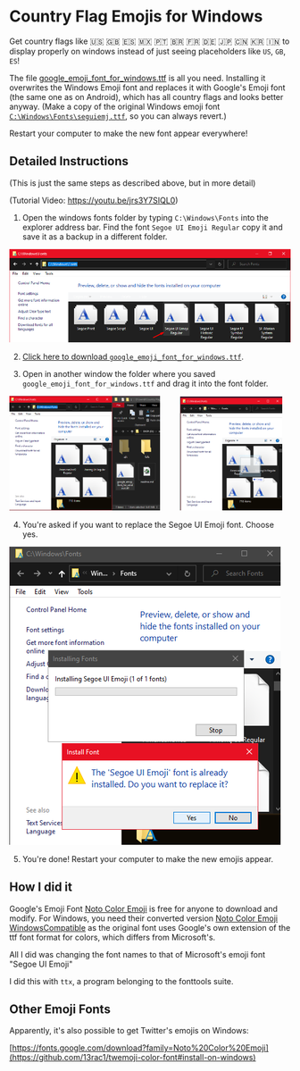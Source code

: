 # Country Flag Emojis for Windows

Get country flags like 🇺🇸 🇬🇧 🇪🇸 🇲🇽 🇵🇹 🇧🇷 🇫🇷 🇩🇪 🇯🇵 🇨🇳 🇰🇷 🇮🇳 to display properly on windows instead of just seeing placeholders like `US`, `GB`, `ES`!

The file [google_emoji_font_for_windows.ttf](https://github.com/perguto/Country-Flag-Emojis-for-Windows/blob/master/google_emoji_font_for_windows.ttf?raw=true) is all you need.
Installing it overwrites the Windows Emoji font and replaces it with Google's Emoji font (the same one as on Android), which has all country flags and looks better anyway.
(Make a copy of the original Windows emoji font [`C:\Windows\Fonts\seguiemj.ttf`](C:\Windows\Fonts\seguiemj.ttf), so you can always revert.)

Restart your computer to make the new font appear everywhere!

## Detailed Instructions

(This is just the same steps as described above, but in more detail)

(Tutorial Video: https://youtu.be/jrs3Y7SIQL0)

1. Open the windows fonts folder by typing `C:\Windows\Fonts` into the explorer address bar. Find the font `Segoe UI Emoji Regular` copy it and save it as a backup in a different folder.

![](./screenshots/backup_font.png)

2. [Click here to download `google_emoji_font_for_windows.ttf`](https://github.com/perguto/Country-Flag-Emojis-for-Windows/blob/master/google_emoji_font_for_windows.ttf?raw=true).

3. Open in another window the folder where you saved `google_emoji_font_for_windows.ttf` and drag it into the font folder.

<p float="left">
<img src="./screenshots/move_font.png" width="53.6%" />
&nbsp; &nbsp; &nbsp; &nbsp;
<img src="./screenshots/copy_font.png" width="36.4%" style="align: right" />
</p>

4. You're asked if you want to replace the Segoe UI Emoji font. Choose yes.

![](./screenshots/replace_font.png)

5. You're done! Restart your computer to make the new emojis appear.


## How I did it

Google's Emoji Font
[Noto Color Emoji](https://fonts.google.com/download?family=Noto%20Color%20Emoji) is free for anyone to download and modify. For Windows, you need their converted version [Noto Color Emoji WindowsCompatible](./resources/NotoColorEmoji_WindowsCompatible.ttf) as the original font uses Google's own extension of the ttf font format for colors, which differs from Microsoft's.

All I did was changing the font names to that of Microsoft's emoji font "Segoe UI Emoji"

I did this with `ttx`, a program belonging to the fonttools suite.

## Other Emoji Fonts

Apparently, it's also possible to get Twitter's emojis on Windows:

[https://fonts.google.com/download?family=Noto%20Color%20Emoji](https://github.com/13rac1/twemoji-color-font#install-on-windows) 
